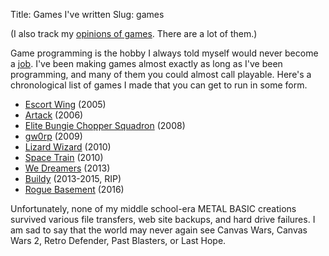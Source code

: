 Title: Games I've written
Slug: games

(I also track my [opinions of games](<|filename|game-reviews.md>). There are a
lot of them.)

Game programming is the hobby I always told myself would never become a
[job](|filename|/posts/2012-12-15-what-ive-been-doing-lately.md). I've been
making games almost exactly as long as I've been programming, and many of them
you could almost call playable. Here's a chronological list of games I made
that you can get to run in some form.

* [Escort Wing](<|filename|escort-wing.md>) (2005)
* [Artack](<|filename|artack.md>) (2006)
* [Elite Bungie Chopper Squadron](http://www.pyweek.org/e/idg/) (2008)
* [gw0rp](<|filename|gw0rp.md>) (2009)
* [Lizard Wizard](http://www.ludumdare.com/compo/ludum-dare-19/?action=preview&uid=3120) (2010)
* [Space Train](<|filename|space-train.md>) (2010)
* [We Dreamers](http://steveasleep.com/we_dreamers_2) (2013)
* [Buildy](http://playbuildy.com) (2013-2015, RIP)
* [Rogue Basement](https://irskep.itch.io/rogue_basement) (2016)

Unfortunately, none of my middle school-era METAL BASIC creations survived
various file transfers, web site backups, and hard drive failures. I am
sad to say that the world may never again see Canvas Wars, Canvas
Wars 2, Retro Defender, Past Blasters, or Last Hope.

